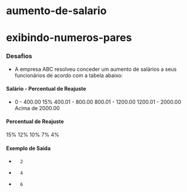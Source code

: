 # aumento-de-salario

# exibindo-numeros-pares

### Desafios 
- A empresa ABC resolveu conceder um aumento de salários a seus funcionários de acordo com a tabela abaixo:
#### Salário  - Percentual de Reajuste
- 0 - 400.00         15%
400.01 - 800.00
800.01 - 1200.00
1200.01 - 2000.00
Acima de 2000.00
#### Percentual de Reajuste
15%
12%
10%
7%
4%            
#### Exemplo de Saida                                
-       2                                       
-       4
-       6
